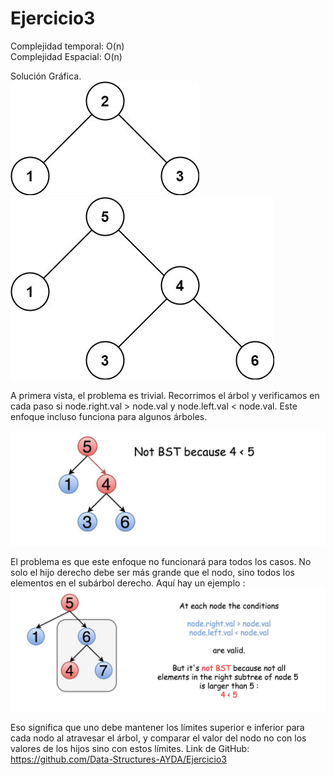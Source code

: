 # Ejercicio3

Complejidad temporal: O(n)<br>
Complejidad Espacial: O(n)<br>

Solución Gráfica.<br>
<img src="img\1.jpg"><br>
<img src="img\2.jpg"><br>

A primera vista, el problema es trivial. Recorrimos el árbol y verificamos en cada paso si node.right.val > node.val y node.left.val < node.val. Este enfoque incluso funciona para algunos árboles.

<img src="img\3.jpg"><br>

El problema es que este enfoque no funcionará para todos los casos. No solo el hijo derecho debe ser más grande que el nodo, sino todos los elementos en el subárbol derecho. Aquí hay un ejemplo :
<img src="img\4.jpg"><br>

Eso significa que uno debe mantener los límites superior e inferior para cada nodo al atravesar el árbol, y comparar el valor del nodo no con los valores de los hijos sino con estos límites.
Link de GitHub: https://github.com/Data-Structures-AYDA/Ejercicio3
